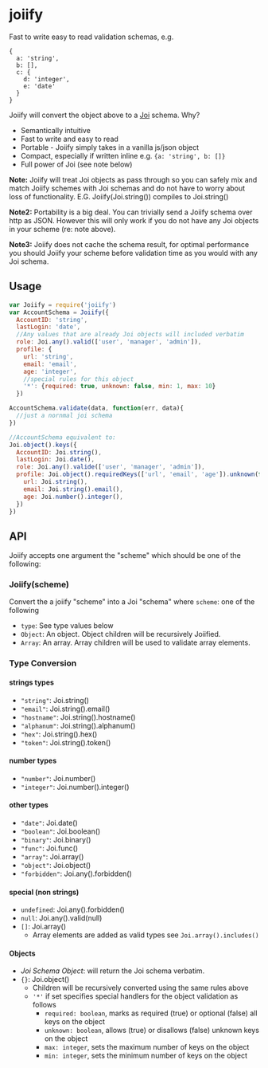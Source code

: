 # joiify

Fast to write easy to read validation schemas, e.g.
```
{
  a: 'string',
  b: [],
  c: {
    d: 'integer',
    e: 'date'
  }
}
```

Joiify will convert the object above to a [Joi](https://github.com/hapijs/joi) schema.  Why?
* Semantically intuitive
* Fast to write and easy to read
* Portable - Joiify simply takes in a vanilla js/json object
* Compact, especially if written inline e.g. `{a: 'string', b: []}`
* Full power of Joi (see note below)

**Note:** Joiify will treat Joi objects as pass through so you can safely mix and match Joiify schemes with Joi schemas and do not have to worry about loss of functionality.  E.G. Joiify(Joi.string()) compiles to Joi.string()

**Note2:** Portability is a big deal. You can trivially send a Joiify schema over http as JSON. However this will only work if you do not have any Joi objects in your scheme (re: note above).

**Note3:** Joiify does not cache the schema result, for optimal performance you should Joiify your scheme before validation time as you would with any Joi schema.



## Usage
```js
var Joiify = require('joiify')
var AccountSchema = Joiify({
  AccountID: 'string',
  lastLogin: 'date',
  //Any values that are already Joi objects will included verbatim
  role: Joi.any().valid(['user', 'manager', 'admin']),
  profile: {
    url: 'string',
    email: 'email',
    age: 'integer',
    //special rules for this object
    '*': {required: true, unknown: false, min: 1, max: 10}  
  })

AccountSchema.validate(data, function(err, data){
  //just a nornmal joi schema
})

//AccountSchema equivalent to:
Joi.object().keys({
  AccountID: Joi.string(),
  lastLogin: Joi.date(),
  role: Joi.any().valide(['user', 'manager', 'admin']),
  profile: Joi.object().requiredKeys(['url', 'email', 'age']).unknown(false).min(1).max(10).keys({
    url: Joi.string(),
    email: Joi.string().email(),
    age: Joi.number().integer(),
  })
})
```

## API
Joiify accepts one argument the "scheme" which should be one of the following:
### Joiify(scheme)
Convert the a joiify "scheme" into a Joi "schema" where `scheme`: one of the following
* `type`: See type values below
* `Object`: An object. Object children will be recursively Joiified.
* `Array`: An array. Array children will be used to validate array elements.

### Type Conversion  

#### strings types
* `"string"`: Joi.string()
* `"email"`: Joi.string().email()
* `"hostname"`: Joi.string().hostname()
* `"alphanum"`: Joi.string().alphanum()
* `"hex"`: Joi.string().hex()
* `"token"`: Joi.string().token()  

#### number types
* `"number"`: Joi.number()
* `"integer"`: Joi.number().integer()  

#### other types
* `"date"`: Joi.date()
* `"boolean"`: Joi.boolean()
* `"binary"`: Joi.binary()
* `"func"`: Joi.func()
* `"array"`: Joi.array()
* `"object"`: Joi.object()
* `"forbidden"`: Joi.any().forbidden()  

#### special (non strings)  
* `undefined`: Joi.any().forbidden()
* `null`: Joi.any().valid(null)
* `[]`: Joi.array()
  * Array elements are added as valid types see `Joi.array().includes()`

#### Objects
* *Joi Schema Object*: will return the Joi schema verbatim.
* `{}`: Joi.object()
  * Children will be recursively converted using the same rules above
  * `'*'` if set specifies special handlers for the object validation as follows  
    * `required: boolean`, marks as required (true) or optional (false) all keys on the object
    * `unknown: boolean`, allows (true) or disallows (false) unknown keys on the object
    * `max: integer`, sets the maximum number of keys on the object
    * `min: integer`, sets the minimum number of keys on the object

